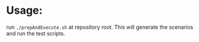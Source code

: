 # Usage: 
run `./prepAndExecute.sh` at repository root. This will generate the scenarios and run the test scripts.
